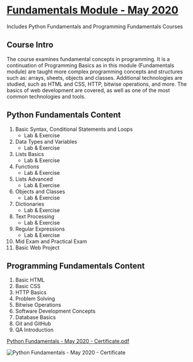 # [Fundamentals Module - May 2020](https://softuni.bg/trainings/2833/python-fundamentals-may-2020)
Includes Python Fundamentals and Programming Fundamentals Courses

## Course Intro
The course examines fundamental concepts in programming. It is a continuation of Programming Basics as in this module (Fundamentals module) are taught more complex programming concepts and structures such as: arrays, sheets, objects and classes. Additional technologies are studied, such as HTML and CSS, HTTP, bitwise operations, and more. The basics of web development are covered, as well as one of the most common technologies and tools.

## Python Fundamentals Content
1. Basic Syntax, Conditional Statements and Loops
    - Lab & Exercise
2. Data Types and Variables
    - Lab & Exercise
3. Lists Basics
    - Lab & Exercise
4. Functions
    - Lab & Exercise
5. Lists Advanced
    - Lab & Exercise
6. Objects and Classes
    - Lab & Exercise
7. Dictionaries
    - Lab & Exercise
8. Text Processing
    - Lab & Exercise
9. Regular Expressions
    - Lab & Exercise
10. Mid Exam and Practical Exam
11. Basic Web Project

## Programming Fundamentals Content
1. Basic HTML
2. Basic CSS
3. HTTP Basics
4. Problem Solving
5. Bitwise Operations
6. Software Development Concepts
7. Database Basics
8. Git and GitHub
9. QA Introduction

[Python Fundamentals - May 2020 - Certificate.pdf](https://github.com/LyubomiraMihova/Fundamentals_Module/files/10212331/Python.Fundamentals.-.May.2020.-.Certificate.pdf)

![Python Fundamentals - May 2020 - Certificate](C:\Users\ROG_G531GT\Desktop\homework_python\Fundamentals_Module)
